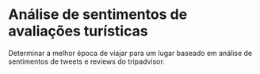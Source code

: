 # Análise de sentimentos de avaliações turísticas

Determinar a melhor época de viajar para um lugar baseado em análise de sentimentos de tweets e reviews do tripadvisor.
